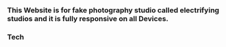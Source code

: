 ### This Website is for fake photography studio called electrifying studios and it is fully responsive on all Devices.

### Tech